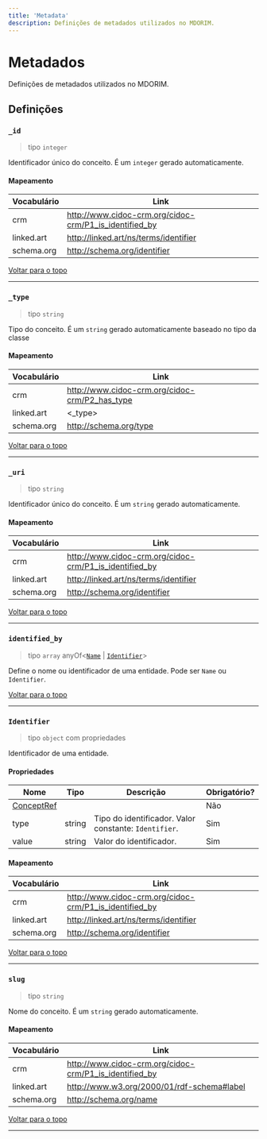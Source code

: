 ```yaml
---
title: 'Metadata'
description: Definições de metadados utilizados no MDORIM.
---
```


# Metadados

Definições de metadados utilizados no MDORIM.

## Definições

### `_id`

> tipo `integer`

Identificador único do conceito. É um `integer` gerado automaticamente.

#### Mapeamento

| Vocabulário | Link |
| --- | --- |
| crm | <http://www.cidoc-crm.org/cidoc-crm/P1_is_identified_by> |
| linked.art | <http://linked.art/ns/terms/identifier> |
| schema.org | <http://schema.org/identifier> |

[Voltar para o topo](#)

---

### `_type`

> tipo `string`

Tipo do conceito. É um `string` gerado automaticamente baseado no tipo da classe

#### Mapeamento

| Vocabulário | Link |
| --- | --- |
| crm | <http://www.cidoc-crm.org/cidoc-crm/P2_has_type> |
| linked.art | <_type> |
| schema.org | <http://schema.org/type> |

[Voltar para o topo](#)

---

### `_uri`

> tipo `string`

Identificador único do conceito. É um `string` gerado automaticamente.

#### Mapeamento

| Vocabulário | Link |
| --- | --- |
| crm | <http://www.cidoc-crm.org/cidoc-crm/P1_is_identified_by> |
| linked.art | <http://linked.art/ns/terms/identifier> |
| schema.org | <http://schema.org/identifier> |

[Voltar para o topo](#)

---

### `identified_by`

> tipo `array` anyOf<[`Name`](#name) | [`Identifier`](#identifier)>

Define o nome ou identificador de uma entidade. Pode ser `Name` ou `Identifier`.

[Voltar para o topo](#)

---

### `Identifier`

> tipo `object` com propriedades

Identificador de uma entidade.

#### Propriedades

| Nome | Tipo | Descrição | Obrigatório? |
| ---- | ---- | --------- | ------------ |
| [ConceptRef](./concept.md#conceptref) |  |  | Não |
| type | string | Tipo do identificador. Valor constante: `Identifier`. | Sim |
| value | string | Valor do identificador. | Sim |

#### Mapeamento

| Vocabulário | Link |
| --- | --- |
| crm | <http://www.cidoc-crm.org/cidoc-crm/P1_is_identified_by> |
| linked.art | <http://linked.art/ns/terms/identifier> |
| schema.org | <http://schema.org/identifier> |

[Voltar para o topo](#)

---

### `slug`

> tipo `string`

Nome do conceito. É um `string` gerado automaticamente.

#### Mapeamento

| Vocabulário | Link |
| --- | --- |
| crm | <http://www.cidoc-crm.org/cidoc-crm/P1_is_identified_by> |
| linked.art | <http://www.w3.org/2000/01/rdf-schema#label> |
| schema.org | <http://schema.org/name> |

[Voltar para o topo](#)

---